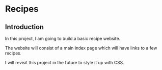 <h1>Recipes</h1>

<h2>Introduction</h2>

<p>In this project, I am going to build a basic recipe website.</p>

<p>The website will consist of a main index page which will have links to a few recipes.</p>

<p>I will revisit this project in the future to style it up with CSS.</p>